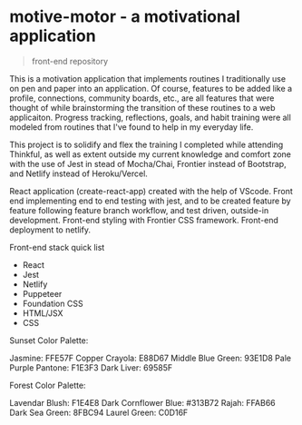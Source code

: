 # motive-motor - a motivational application 
> front-end repository

This is a motivation application that implements routines I traditionally use on pen and paper into an application. Of course, features to be added like a profile, connections, community boards, etc., are all features that were thought of while brainstorming the transition of these routines to a web applicaiton. Progress tracking, reflections, goals, and habit training were all modeled from routines that I've found to help in my everyday life. 

This project is to solidify and flex the training I completed while attending Thinkful, as well as extent outside my current knowledge and comfort zone with the use of Jest in stead of Mocha/Chai, Frontier instead of Bootstrap, and Netlify instead of Heroku/Vercel. 

React application (create-react-app) created with the help of VScode. Front end implementing end to end testing with jest, and to be created feature by feature following feature branch workflow, and test driven, outside-in development. Front-end styling with Frontier CSS framework. Front-end deployment to netlify.   

Front-end stack quick list
- React
- Jest 
- Netlify
- Puppeteer
- Foundation CSS
- HTML/JSX 
- CSS


Sunset Color Palette:

Jasmine: FFE57F
Copper Crayola: E88D67
Middle Blue Green: 93E1D8
Pale Purple Pantone: F1E3F3
Dark Liver: 69585F


Forest Color Palette:

Lavendar Blush: F1E4E8
Dark Cornflower Blue: #313B72
Rajah: FFAB66
Dark Sea Green: 8FBC94
Laurel Green: C0D16F